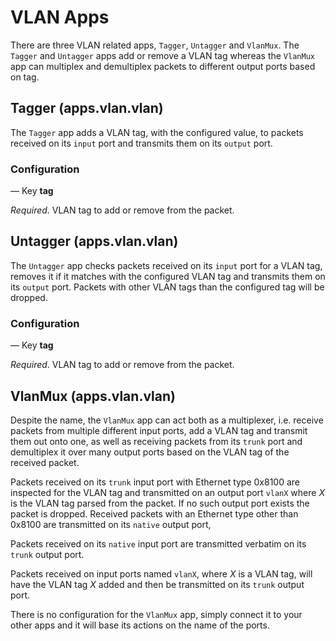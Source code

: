# VLAN Apps

There are three VLAN related apps, `Tagger`, `Untagger` and `VlanMux`. The
`Tagger` and `Untagger` apps add or remove a VLAN tag whereas the `VlanMux` app
can multiplex and demultiplex packets to different output ports based on tag.

## Tagger (apps.vlan.vlan)

The `Tagger` app adds a VLAN tag, with the configured value, to packets
received on its `input` port and transmits them on its `output` port.

### Configuration

—  Key **tag**

*Required*. VLAN tag to add or remove from the packet.


## Untagger (apps.vlan.vlan)

The `Untagger` app checks packets received on its `input` port for a VLAN tag,
removes it if it matches with the configured VLAN tag and transmits them on its
`output` port. Packets with other VLAN tags than the configured tag will be
dropped.

### Configuration

—  Key **tag**

*Required*. VLAN tag to add or remove from the packet.


## VlanMux (apps.vlan.vlan)

Despite the name, the `VlanMux` app can act both as a multiplexer, i.e. receive
packets from multiple different input ports, add a VLAN tag and transmit them
out onto one, as well as receiving packets from its `trunk` port and
demultiplex it over many output ports based on the VLAN tag of the received
packet.

Packets received on its `trunk` input port with Ethernet type 0x8100 are
inspected for the VLAN tag and transmitted on an output port `vlanX` where *X*
is the VLAN tag parsed from the packet. If no such output port exists the
packet is dropped. Received packets with an Ethernet type other than 0x8100 are
transmitted on its `native` output port,

Packets received on its `native` input port are transmitted verbatim on its
`trunk` output port.

Packets received on input ports named `vlanX`, where *X* is a VLAN tag, will
have the VLAN tag *X* added and then be transmitted on its `trunk` output port.

There is no configuration for the `VlanMux` app, simply connect it to your
other apps and it will base its actions on the name of the ports.

